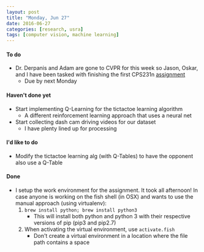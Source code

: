 ```yaml
---
layout: post
title: "Monday, Jun 27"
date: 2016-06-27
categories: [research, usra]
tags: [computer vision, machine learning]
---
```

#### To do
- Dr. Derpanis and Adam are gone to CVPR for this week so Jason, Oskar, and I have been tasked with finishing the first CPS231n [assignment](http://cs231n.github.io/assignments2016/assignment1/)
	- Due by next Monday

#### Haven't done yet
- Start implementing Q-Learning for the tictactoe learning algorithm
	- A different reinforcement learning approach that uses a neural net
- Start collecting dash cam driving videos for our dataset
	- I have plenty lined up for processing

#### I'd like to do
- Modify the tictactoe learning alg (with Q-Tables) to have the opponent also use a Q-Table

#### Done
- I setup the work environment for the assignment. It took all afternoon! In case anyone is working on the fish shell (in OSX) and wants to use the manual approach (using virtualenv):
	1. `brew install python; brew install python3`
		- This will install both python and python 3 with their respective versions of pip (pip3 and pip2.7)
	2. When activating the virtual environment, use `activate.fish`
		- Don't create a virtual environment in a location where the file path contains a space
